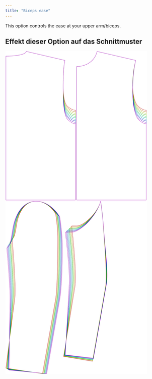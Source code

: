 ```yaml
---
title: "Biceps ease"
---
```


This option controls the ease at your upper arm/biceps.

## Effekt dieser Option auf das Schnittmuster

![This image shows the effect of this option by superimposing several variants that have a different value for this option](bent_bicepsease_sample.svg "Effect of this option on the pattern")
